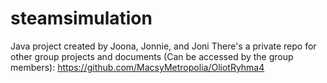 # steamsimulation
Java project created by Joona, Jonnie, and Joni
There's a private repo for other group projects and documents (Can be accessed by the group members):
https://github.com/MacsyMetropolia/OliotRyhma4
